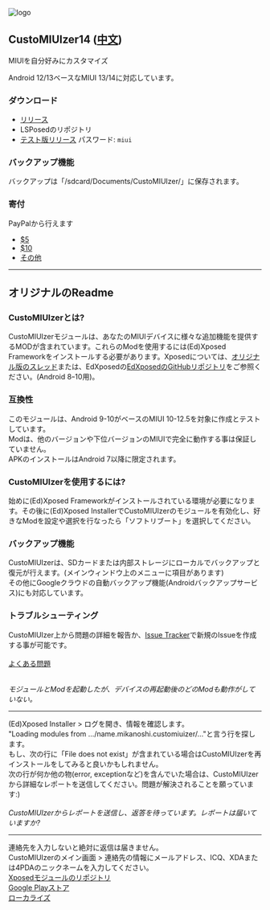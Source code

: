 ![logo](https://code.highspec.ru/customiuizer_promo.png)

## CustoMIUIzer14 ([中文](./README_zh.md))
MIUIを自分好みにカスタマイズ

Android 12/13ベースなMIUI 13/14に対応しています。

### ダウンロード
* [リリース](https://github.com/MonwF/customiuizer/releases)
* LSPosedのリポジトリ
* [テスト版リリース](https://tpsx.lanzouv.com/b021ly4gj) パスワード: `miui`

### バックアップ機能
バックアップは「/sdcard/Documents/CustoMIUIzer/」に保存されます。

### 寄付
PayPalから行えます
* [$5](https://paypal.me/tpsxj/5)
* [$10](https://paypal.me/tpsxj/10)
* [その他](https://paypal.me/tpsxj)

------

## オリジナルのReadme

### CustoMIUIzerとは? ###
CustoMIUIzerモジュールは、あなたのMIUIデバイスに様々な追加機能を提供するMODが含まれています。これらのModを使用するには(Ed)Xposed Frameworkをインストールする必要があります。Xposedについては、<a href="http://forum.xda-developers.com/xposed/xposed-installer-versions-changelog-t2714053" target="_blank">オリジナル版のスレッド</a>または、EdXposedの<a href="https://github.com/ElderDrivers/EdXposed" target="_blank">EdXposedのGitHubリポジトリ</a>をご参照ください。(Android 8ｰ10用)。

### 互換性 ###
このモジュールは、Android 9-10がベースのMIUI 10-12.5を対象に作成とテストしています。<br>
Modは、他のバージョンや下位バージョンのMIUIで完全に動作する事は保証していません。<br>
APKのインストールはAndroid 7以降に限定されます。<br>

### CustoMIUIzerを使用するには? ###
始めに(Ed)Xposed Frameworkがインストールされている環境が必要になります。その後に(Ed)Xposed InstallerでCustoMIUIzerのモジュールを有効化し、好きなModを設定や選択を行なったら「ソフトリブート」を選択してください。

### バックアップ機能 ###
CustoMIUIzerは、SDカードまたは内部ストレージにローカルでバックアップと復元が行えます。(メインウィンドウ上のメニューに項目があります)<br>
その他にGoogleクラウドの自動バックアップ機能(Androidバックアップサービス)にも対応しています。

### トラブルシューティング ###
CustoMIUIzer上から問題の詳細を報告か、<a href="https://code.highspec.ru/Mikanoshi/CustoMIUIzer/issues">Issue Tracker</a>で新規のIssueを作成する事が可能です。
<br><br>
<u>よくある問題</u><br><br>

<i>モジュールとModを起動したが、デバイスの再起動後のどのModも動作がしていない。</i>
<hr>
(Ed)Xposed Installer > ログを開き、情報を確認します。<br>
"Loading modules from .../name.mikanoshi.customiuizer/..."と言う行を探します。<br>
もし、次の行に「File does not exist」が含まれている場合はCustoMIUIzerを再インストールをしてみると良いかもしれません。<br>
次の行が何か他の物(error, exceptionなど)を含んでいた場合は、CustoMIUIzerから詳細なレポートを送信してください。問題が解決されることを願っています:)
<br><br>
<i>CustoMIUIzerからレポートを送信し、返答を待っています。レポートは届いていますか?</i>
<hr>
連絡先を入力しないと絶対に返信は届きません。<br>
CustoMIUIzerのメイン画面 > 連絡先の情報にメールアドレス、ICQ、XDAまたは4PDAのニックネームを入力してください。
<br>
<a href="https://repo.xposed.info/module/name.mikanoshi.customiuizer" target="_blank">Xposedモジュールのリポジトリ</a><br>
<a href="https://play.google.com/store/apps/details?id=name.mikanoshi.customiuizer" target="_blank">Google Playストア</a><br>
<a href="https://customiuizer.oneskyapp.com/admin/project/dashboard/project/335607" target="_blank">ローカライズ</a>
